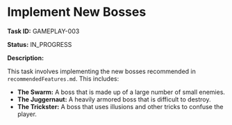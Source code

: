 # Implement New Bosses

**Task ID:** GAMEPLAY-003

**Status:** IN_PROGRESS

**Description:**

This task involves implementing the new bosses recommended in `recommendedFeatures.md`. This includes:

- **The Swarm:** A boss that is made up of a large number of small enemies.
- **The Juggernaut:** A heavily armored boss that is difficult to destroy.
- **The Trickster:** A boss that uses illusions and other tricks to confuse the player.
